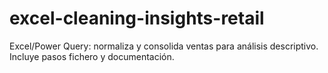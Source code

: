 # excel-cleaning-insights-retail
Excel/Power Query: normaliza y consolida ventas para análisis descriptivo. Incluye pasos fichero y documentación.
